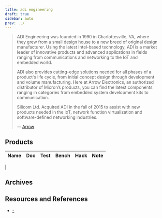 ```yaml
---
title: adi engineering
draft: true
sidebar: auto
prev: ../
---
```


> ADI Engineering was founded in 1990 in Charlottesville, VA, where
> they grew from a small design house to a new breed of original
> design manufacturer. Using the latest Intel-based technology, ADI is
> a market leader of innovative products and advanced applications in
> fields ranging from communications and networking to the IoT and
> embedded world.
>
> ADI also provides cutting-edge solutions needed for all phases of a
> product's life cycle, from initial concept design through
> development and volume manufacturing. Here at Arrow Electronics, an
> authorized distributor of Micron’s products, you can find the latest
> components ranging in categories from embedded system development
> kits to communication.
>
> Silicom Ltd. Acquired ADI in the fall of 2015 to assist with new
> products needed in the IoT, network function virtualization and
> software-defined networking industries.
>
> -- [Arrow](https://www.arrow.com/en/manufacturers/adi-engineering)

## Products

| Name                      | Doc | Test | Bench | Hack | Note |
|---------------------------|-----|------|-------|------|------|
| 

## Archives

## Resources and References

 * [-]()
